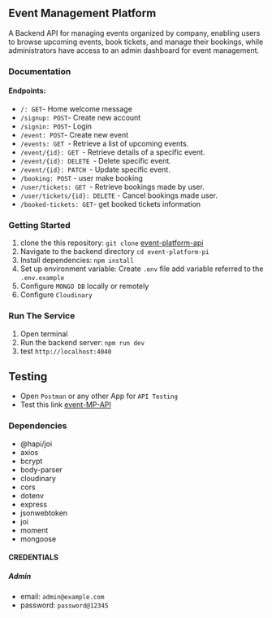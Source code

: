 ## Event Management Platform

A Backend API for managing events organized by company, enabling users to browse upcoming events, book tickets, and manage their bookings, while administrators have access to an admin dashboard for event management.

### Documentation

#### Endpoints:

- `/: GET`- Home welcome message
- `/signup: POST`- Create new account
- `/signin: POST`- Login
- `/event: POST`- Create new event
- `/events: GET `- Retrieve a list of upcoming events.
- `/event/{id}: GET `- Retrieve details of a specific event.
- `/event/{id}: DELETE `- Delete specific event.
- `/event/{id}: PATCH `- Update specific event.
- `/booking: POST` - user make booking
- `/user/tickets: GET `- Retrieve bookings made by user.
- `/user/tickets/{id}: DELETE` - Cancel bookings made user.
- `/booked-tickets: GET`- get booked tickets information

### Getting Started

1. clone the this repository: `git clone` [event-platform-api](https://github.com/AbdulKhaliq59/event-platform-pi)
2. Navigate to the backend directory `cd event-platform-pi`
3. Install dependencies: `npm install`
4. Set up environment variable: Create `.env` file add variable referred to the `.env.example`
5. Configure `MONGO DB` locally or remotely
6. Configure `Cloudinary`

### Run The Service

1. Open terminal
2. Run the backend server: `npm run dev`
3. test `http://localhost:4040`

## Testing

- Open `Postman` or any other App for `API Testing`
- Test this link [event-MP-API](https://event-platform-pi.onrender.com)

### Dependencies

- @hapi/joi
- axios
- bcrypt
- body-parser
- cloudinary
- cors
- dotenv
- express
- jsonwebtoken
- joi
- moment
- mongoose


#### CREDENTIALS

##### Admin

- email: `admin@example.com`
- password: `password@12345`